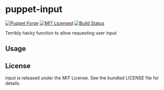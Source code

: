 puppet-input
==============

[![Puppet Forge](https://img.shields.io/puppetforge/v/halyard/input.svg)](https://forge.puppetlabs.com/halyard/input)
[![MIT Licensed](https://img.shields.io/badge/license-MIT-green.svg)](https://tldrlegal.com/license/mit-license)
[![Build Status](https://img.shields.io/circleci/project/halyard/puppet-input.svg)](https://circleci.com/gh/halyard/puppet-input)

Terribly hacky function to allow requesting user input

## Usage

## License

input is released under the MIT License. See the bundled LICENSE file for details.


